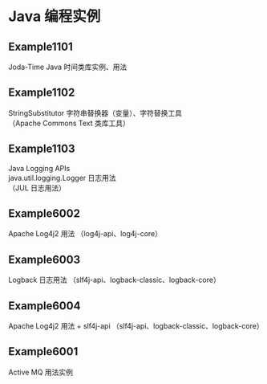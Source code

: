 # Java 编程实例

## Example1101

Joda-Time Java 时间类库实例、用法

## Example1102

StringSubstitutor 字符串替换器（变量）、字符替换工具  
（Apache Commons Text 类库工具）

## Example1103

Java Logging APIs  
java.util.logging.Logger 日志用法  
（JUL 日志用法）

## Example6002

Apache Log4j2 用法
（log4j-api、log4j-core）

## Example6003

Logback 日志用法
（slf4j-api、logback-classic、logback-core）

## Example6004

Apache Log4j2 用法 + slf4j-api
（slf4j-api、logback-classic、logback-core）

## Example6001

Active MQ 用法实例
